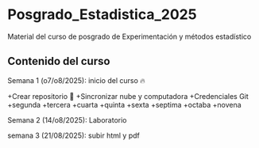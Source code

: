 # Posgrado_Estadistica_2025

Material del curso de posgrado de Experimentación y métodos estadístico

## Contenido del curso

Semana 1 (o7/o8/2025): inicio del curso :fire:

+Crear repositorio :dart: 
+Sincronizar nube y computadora 
+Credenciales Git
+segunda
+tercera
+cuarta
+quinta
+sexta
+septima
+octaba
+novena

Semana 2 (14/o8/2025): Laboratorio


semana 3 (21/08/2025): subir html y pdf
